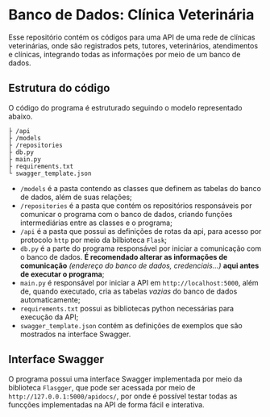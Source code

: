 # Banco de Dados: Clínica Veterinária
Esse repositório contém os códigos para uma API de uma rede de clínicas veterinárias, onde são registrados pets, tutores, veterinários, atendimentos e clínicas, integrando todas as informações por meio de um banco de dados.
## Estrutura do código
O código do programa é estruturado seguindo o modelo representado abaixo.
```
├ /api
├ /models
├ /repositories
├ db.py
├ main.py
├ requirements.txt
└ swagger_template.json
```
- `/models` é a pasta contendo as classes que definem as tabelas do banco de dados, além de suas relações;
- `/repositories` é a pasta que contém os repositórios responsáveis por comunicar o programa com o banco de dados, criando funções intermediárias entre as classes e o programa;
- `/api` é a pasta que possui as definições de rotas da api, para acesso por protocolo `http` por meio da bilbioteca `Flask`;
- `db.py` é a parte do programa responsável por iniciar a comunicação com o banco de dados. **É recomendado alterar as informações de comunicação** *(endereço do banco de dados, credenciais...)* **aqui antes de executar o programa**;
- `main.py` é responsável por iniciar a API em `http://localhost:5000`, além de, quando executado, cria as tabelas *vazias* do banco de dados automaticamente;
- `requirements.txt` possui as bibliotecas python necessárias para execução da API;
- `swagger_template.json` contém as definições de exemplos que são mostrados na interface Swagger.
## Interface Swagger
O programa possui uma interface Swagger implementada por meio da biblioteca `Flasgger`, que pode ser acessada por meio de `http://127.0.0.1:5000/apidocs/`, por onde é possível testar todas as funcções implementadas na API de forma fácil e interativa.
